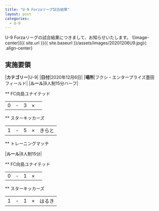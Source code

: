 ```yaml
---
title: "U-9 Forzaリーグ試合結果"
layout: post
categories:
  - U-9
---
```


U-9 Forzaリーグの試合結果につきまして、お知らせいたします。
![image-center]({{ site.url }}{{ site.baseurl }}/assets/images/20201206U9.jpg){: .align-center}


## 実施要領

|**カテゴリー**|U-9|
|**日付**|2020年12月6日|
|**場所**|フクシ・エンタープライズ墨田フィールド|
|**ルール**|8人制15分ハーフ|


** FC向島ユナイテッド

|    |   |    |    |         |
|:--:|:-:|:--:|:--:|:--------|
|   0| - |   3|×   |  |

** スターキッカーズ

|    |   |    |    |         |
|:--:|:-:|:--:|:--:|:--------|
|   1| - |   5| ×  |きらと    |



** トレーニングマッチ

|**ルール**|8人制15分|

** FC向島ユナイテッド


|    |   |    |    |         |
|:--:|:-:|:--:|:--:|:--------|
|   0| - |   1|×   |  |

** スターキッカーズ

|    |   |    |    |         |
|:--:|:-:|:--:|:--:|:--------|
|   1| - |   1| ×  |はるき    |

